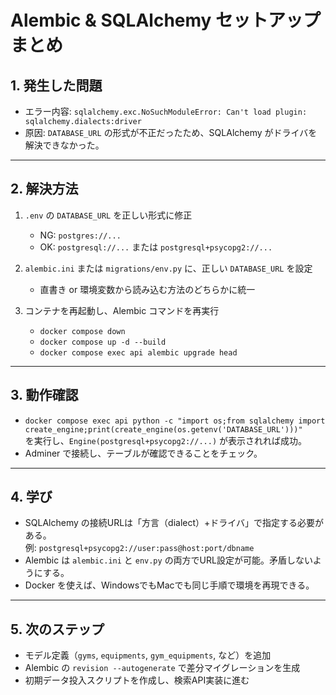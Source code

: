 # Alembic & SQLAlchemy セットアップまとめ

## 1. 発生した問題

- エラー内容: `sqlalchemy.exc.NoSuchModuleError: Can't load plugin: sqlalchemy.dialects:driver`
- 原因: `DATABASE_URL` の形式が不正だったため、SQLAlchemy がドライバを解決できなかった。

---

## 2. 解決方法

1. `.env` の `DATABASE_URL` を正しい形式に修正
   - NG: `postgres://...`
   - OK: `postgresql://...` または `postgresql+psycopg2://...`

2. `alembic.ini` または `migrations/env.py` に、正しい `DATABASE_URL` を設定
   - 直書き or 環境変数から読み込む方法のどちらかに統一

3. コンテナを再起動し、Alembic コマンドを再実行
   - `docker compose down`
   - `docker compose up -d --build`
   - `docker compose exec api alembic upgrade head`

---

## 3. 動作確認

- `docker compose exec api python -c "import os;from sqlalchemy import create_engine;print(create_engine(os.getenv('DATABASE_URL')))"`  
  を実行し、`Engine(postgresql+psycopg2://...)` が表示されれば成功。
- Adminer で接続し、テーブルが確認できることをチェック。

---

## 4. 学び

- SQLAlchemy の接続URLは「方言（dialect）+ドライバ」で指定する必要がある。  
  例: `postgresql+psycopg2://user:pass@host:port/dbname`
- Alembic は `alembic.ini` と `env.py` の両方でURL設定が可能。矛盾しないようにする。
- Docker を使えば、WindowsでもMacでも同じ手順で環境を再現できる。

---

## 5. 次のステップ

- モデル定義（`gyms`, `equipments`, `gym_equipments`, など）を追加
- Alembic の `revision --autogenerate` で差分マイグレーションを生成
- 初期データ投入スクリプトを作成し、検索API実装に進む
